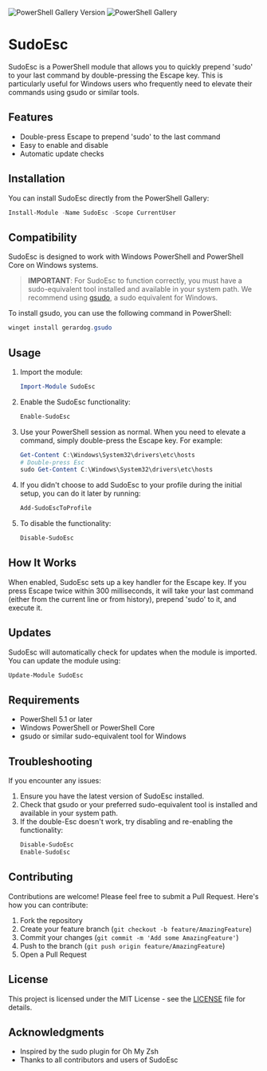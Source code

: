 ![PowerShell Gallery Version](https://img.shields.io/powershellgallery/v/SudoEsc)
![PowerShell Gallery](https://img.shields.io/powershellgallery/dt/SudoEsc)

# SudoEsc

SudoEsc is a PowerShell module that allows you to quickly prepend 'sudo' to your last command by double-pressing the Escape key. This is particularly useful for Windows users who frequently need to elevate their commands using gsudo or similar tools.

## Features

- Double-press Escape to prepend 'sudo' to the last command
- Easy to enable and disable
- Automatic update checks

## Installation

You can install SudoEsc directly from the PowerShell Gallery:

```powershell
Install-Module -Name SudoEsc -Scope CurrentUser
```
## Compatibility

SudoEsc is designed to work with Windows PowerShell and PowerShell Core on Windows systems.

> **IMPORTANT**: For SudoEsc to function correctly, you must have a sudo-equivalent tool installed and available in your system path. We recommend using [gsudo](https://github.com/gerardog/gsudo), a sudo equivalent for Windows.

To install gsudo, you can use the following command in PowerShell:

```powershell
winget install gerardog.gsudo
```

## Usage

1. Import the module:
   ```powershell
   Import-Module SudoEsc
   ```

2. Enable the SudoEsc functionality:
   ```powershell
   Enable-SudoEsc
   ```

3. Use your PowerShell session as normal. When you need to elevate a command, simply double-press the Escape key. For example:
   ```powershell
   Get-Content C:\Windows\System32\drivers\etc\hosts
   # Double-press Esc
   sudo Get-Content C:\Windows\System32\drivers\etc\hosts

4. If you didn't choose to add SudoEsc to your profile during the initial setup, you can do it later by running:
   ```powershell
   Add-SudoEscToProfile
   ```

5. To disable the functionality:
   ```powershell
   Disable-SudoEsc
   ```

## How It Works

When enabled, SudoEsc sets up a key handler for the Escape key. If you press Escape twice within 300 milliseconds, it will take your last command (either from the current line or from history), prepend 'sudo' to it, and execute it.

## Updates

SudoEsc will automatically check for updates when the module is imported. You can update the module using:

```powershell
Update-Module SudoEsc
```

## Requirements
- PowerShell 5.1 or later
- Windows PowerShell or PowerShell Core
- gsudo or similar sudo-equivalent tool for Windows

## Troubleshooting

If you encounter any issues:
1. Ensure you have the latest version of SudoEsc installed.
2. Check that gsudo or your preferred sudo-equivalent tool is installed and available in your system path.
3. If the double-Esc doesn't work, try disabling and re-enabling the functionality:
   ```powershell
   Disable-SudoEsc
   Enable-SudoEsc

## Contributing

Contributions are welcome! Please feel free to submit a Pull Request.
Here's how you can contribute:
1. Fork the repository
2. Create your feature branch (`git checkout -b feature/AmazingFeature`)
3. Commit your changes (`git commit -m 'Add some AmazingFeature'`)
4. Push to the branch (`git push origin feature/AmazingFeature`)
5. Open a Pull Request

## License

This project is licensed under the MIT License - see the [LICENSE](LICENSE) file for details.

## Acknowledgments

- Inspired by the sudo plugin for Oh My Zsh
- Thanks to all contributors and users of SudoEsc
